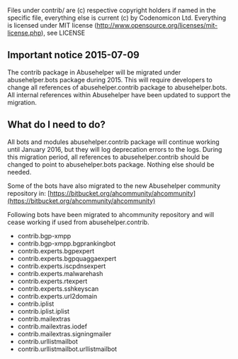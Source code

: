 Files under contrib/ are (c) respective copyright holders if named in the
specific file, everything else is current (c) by Codenomicon Ltd.
Everything is licensed under MIT license
(http://www.opensource.org/licenses/mit-license.php), see LICENSE

## Important notice 2015-07-09

The contrib package in Abusehelper will be migrated under abusehelper.bots package during 2015. This will require developers to change all references of abusehelper.contrib package to abusehelper.bots. All internal references within Abusehelper have been updated to support the migration.

## What do I need to do?

All bots and modules abusehelper.contrib package will continue working until January 2016, but they will log deprecation errors to the logs. During this migration period, all references to abusehelper.contrib should be changed to point to abusehelper.bots package. Nothing else should be needed.

Some of the bots have also migrated to the new Abusehelper community repository in: [https://bitbucket.org/ahcommunity/ahcommunity](https://bitbucket.org/ahcommunity/ahcommunity)

Following bots have been migrated to ahcommunity repository and will cease working if used from abusehelper.contrib.

* contrib.bgp-xmpp
* contrib.bgp-xmpp.bgprankingbot
* contrib.experts.bgpexpert
* contrib.experts.bgpquaggaexpert
* contrib.experts.iscpdnsexpert
* contrib.experts.malwarehash
* contrib.experts.rtexpert
* contrib.experts.sshkeyscan
* contrib.experts.url2domain
* contrib.iplist
* contrib.iplist.iplist
* contrib.mailextras
* contrib.mailextras.iodef
* contrib.mailextras.signingmailer
* contrib.urllistmailbot
* contrib.urllistmailbot.urllistmailbot